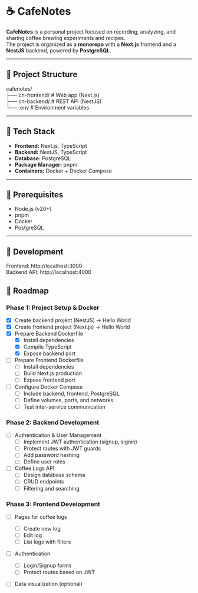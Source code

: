 # ☕ CafeNotes

**CafeNotes** is a personal project focused on recording, analyzing, and sharing coffee brewing experiments and recipes.  
The project is organized as a **monorepo** with a **Next.js** frontend and a **NestJS** backend, powered by **PostgreSQL**.

---

## 🧱 Project Structure

cafenotes/   
├── cn-frontend/ # Web app (Next.js)   
├── cn-backend/ # REST API (NestJS)   
└── .env # Environment variables


---

## 🚀 Tech Stack

- **Frontend:** Next.js, TypeScript  
- **Backend:** NestJS, TypeScript  
- **Database:** PostgreSQL  
- **Package Manager:** pnpm  
- **Containers:** Docker + Docker Compose  

---

## 🧰 Prerequisites

- Node.js (v20+)
- pnpm
- Docker
- PostgreSQL

---

## 🧪 Development
Frontend: http://localhost:3000   
Backend API: http://localhost:4000

## 🧭 Roadmap

### Phase 1: Project Setup & Docker
- [x] Create backend project (NestJS) → Hello World
- [x] Create frontend project (Next.js) → Hello World
- [x] Prepare Backend Dockerfile
    - [x] Install dependencies
    - [x] Compile TypeScript
    - [x] Expose backend port
- [ ] Prepare Frontend Dockerfile
    - [ ] Install dependencies
    - [ ] Build Next.js production
    - [ ] Expose frontend port
- [ ] Configure Docker Compose
    - [ ] Include backend, frontend, PostgreSQL
    - [ ] Define volumes, ports, and networks
    - [ ] Test inter-service communication

### Phase 2: Backend Development
- [ ] Authentication & User Management
    - [ ] Implement JWT authentication (signup, signin)
    - [ ] Protect routes with JWT guards
    - [ ] Add password hashing
    - [ ] Define user roles
- [ ] Coffee Logs API
    - [ ] Design database schema
    - [ ] CRUD endpoints
    - [ ] Filtering and searching

### Phase 3: Frontend Development
- [ ] Pages for coffee logs
    - [ ] Create new log
    - [ ] Edit log
    - [ ] List logs with filters
- [ ] Authentication
    - [ ] Login/Signup forms
    - [ ] Protect routes based on JWT
- [ ] Data visualization (optional)

